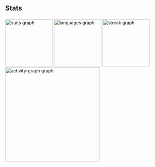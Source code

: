<h2 align="left">Stats</h2>

###

<div align="left">
  <img src="https://github-readme-stats.vercel.app/api?username=andre-abf&hide_title=false&hide_rank=false&show_icons=true&include_all_commits=true&count_private=true&disable_animations=false&theme=dark&locale=pt-br&hide_border=false&order=1" height="150" alt="stats graph"  />
  <img src="https://github-readme-stats.vercel.app/api/top-langs?username=andre-abf&locale=pt-br&hide_title=false&layout=compact&card_width=320&langs_count=5&theme=dark&hide_border=false&order=2" height="150" alt="languages graph"  />
  <img src="https://streak-stats.demolab.com?user=andre-abf&locale=pt-br&mode=weekly&theme=dark&hide_border=false&border_radius=5&order=3" height="150" alt="streak graph"  />
  <img src="https://github-readme-activity-graph.vercel.app/graph?username=andre-abf&radius=16&theme=one-dark&area=true&order=5" height="300" alt="activity-graph graph"  />
</div>

###
